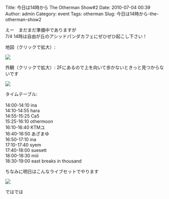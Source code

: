 Title: 今日は14時から The Otherman Show#2 
Date: 2010-07-04 00:39
Author: admin
Category: event
Tags: otherman
Slug: 今日は14時から-the-otherman-show2

えー　まだまだ準備中でありますが  
7/4 14時は自由が丘のアシッドパンダカフェにぜひぜひ起こし下さい！

地図（クリックで拡大）:  

[![](http://cdn.cloudfiles.mosso.com/c54112/x2_1d1de87)](http://tweetphoto.com/30531207)

外観（クリックで拡大）:
2Fにあるので上を向いて歩かないときっと見つからないです  

[![](http://cdn.cloudfiles.mosso.com/c54112/x2_1d1de79)](http://tweetphoto.com/30531193)

タイムテーブル:  
<quote>  
14:00-14:10 ina  
14:10-14:55 hara  
14:55-15:25 Ca5  
15:25-16:10 othermoon  
16:10-16:40 KTMユ  
16:40-16:50 あざまゆ  
16:50-17:10 ina  
17:10-17:40 syem  
17:40-18:00 suesett  
18:00-18:30 miii  
18:30-19:00 east breaks in thousand  
</quote>

ちなみに明日はこんなライブセットでやります  

[![](http://cdn.cloudfiles.mosso.com/c54112/x2_1d12677)](http://tweetphoto.com/30484087)

ではでは
